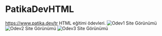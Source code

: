 # PatikaDevHTML
 https://www.patika.dev/tr HTML eğitimi ödevleri.
![Odev1 Site Görünümü](https://user-images.githubusercontent.com/76431780/163816532-8d55123b-e71a-4e01-aba9-7f51c3240a87.JPG)
![Odev2 Site Görünümü](https://user-images.githubusercontent.com/76431780/163816714-b2820e4e-fca6-4ebc-bf5f-6b930ce4f2a1.JPG)
![Odev3 Site Görünümü](https://user-images.githubusercontent.com/76431780/163816731-37277497-71b2-451f-aef3-4ca3f9ddc580.JPG)

